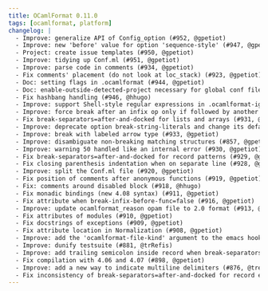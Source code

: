 ```yaml
---
title: OCamlFormat 0.11.0
tags: [ocamlformat, platform]
changelog: |
  - Improve: generalize API of Config_option (#952, @gpetiot)
  - Improve: new 'before' value for option 'sequence-style' (#947, @gpetiot)
  - Project: create issue templates (#950, @gpetiot)
  - Improve: tidying up Conf.ml (#951, @gpetiot)
  - Improve: parse code in comments (#934, @gpetiot)
  - Fix comments' placement (do not look at loc_stack) (#923, @gpetiot)
  - Doc: setting flags in .ocamlformat (#944, @gpetiot)
  - Doc: enable-outside-detected-project necessary for global conf file (#948, @gpetiot)
  - Fix hashbang handling (#946, @hhugo)
  - Improve: support Shell-style regular expressions in .ocamlformat-ignore and .ocamlformat-enable files (#937, @gpetiot)
  - Improve: force break after an infix op only if followed by another one (#935, @gpetiot)
  - Fix break-separators=after-and-docked for lists and arrays (#931, @gpetiot)
  - Improve: deprecate option break-string-literals and change its default value (#932, @gpetiot)
  - Improve: break with labeled arrow type (#933, @gpetiot)
  - Improve: disambiguate non-breaking matching structures (#857, @gpetiot)
  - Improve: warning 50 handled like an internal error (#930, @gpetiot)
  - Fix break-separators=after-and-docked for record patterns (#929, @gpetiot)
  - Fix closing parenthesis indentation when on separate line (#928, @gpetiot)
  - Improve: split the Conf.ml file (#920, @gpetiot)
  - Fix position of comments after anonymous functions (#919, @gpetiot)
  - Fix: comments around disabled block (#918, @hhugo)
  - Fix monadic bindings (new 4.08 syntax) (#911, @gpetiot)
  - Fix attribute when break-infix-before-func=false (#916, @gpetiot)
  - Improve: update ocamlformat_reason opam file to 2.0 format (#913, @avsm)
  - Fix attributes of modules (#910, @gpetiot)
  - Fix docstrings of exceptions (#909, @gpetiot)
  - Fix attribute location in Normalization (#908, @gpetiot)
  - Improve: add the 'ocamlformat-file-kind' argument to the emacs hook (#905, @gpetiot)
  - Improve: dunify testsuite (#881, @trRefis)
  - Improve: add trailing semicolon inside record when break-separators=after-and-docked (#899, @gpetiot)
  - Fix compilation with 4.06 and 4.07 (#898, @gpetiot)
  - Improve: add a new way to indicate multiline delimiters (#876, @trefis)
  - Fix inconsistency of break-separators=after-and-docked for record expressions (#856, @gpetiot)
---
```


